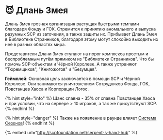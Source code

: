 # 😈 Длань Змея

Длань Змея грозная организация растущая быстрыми темпами благодаря Фонду и ГОК. Стремится к принятию аномального и выпуска разумных SCP из заточения, а также защиты их. Прибывает Длань Змея в Библиотеке Странников, благодаря этому могут спокойно выходить из неё в разных областях мира.

Представители Длани Змея ступают на порог комплекса простым и беспроблемным путём прямиком из "Библиотеки Странников". Что бы помочь SCP-объектам и Чёрной Королеве. А также устраняют "Тюремщиков", "Книгожогов" и "Безумцев".

**Геймплей**: Основная цель заключается в помощи SCP и Чёрной Королеве. Они занимаются уничтожением Сотрудников Фонда, ГОК, Повстанцев Хаоса и Корпорации Логос.

{% hint style="info" %}
Шанс спавна - 35% от спавна Повстанцев Хаоса и при условии, что на сервере > 10 игроков, а так же присутствуют SCP.
{% endhint %}

{% hint style="danger" %}
Также на появление в раунде влияет [Система Сезонов](../../server-systems/seasons-system.md)!
{% endhint %}

{% embed url="http://scpfoundation.net/serpent-s-hand-hub" %}
